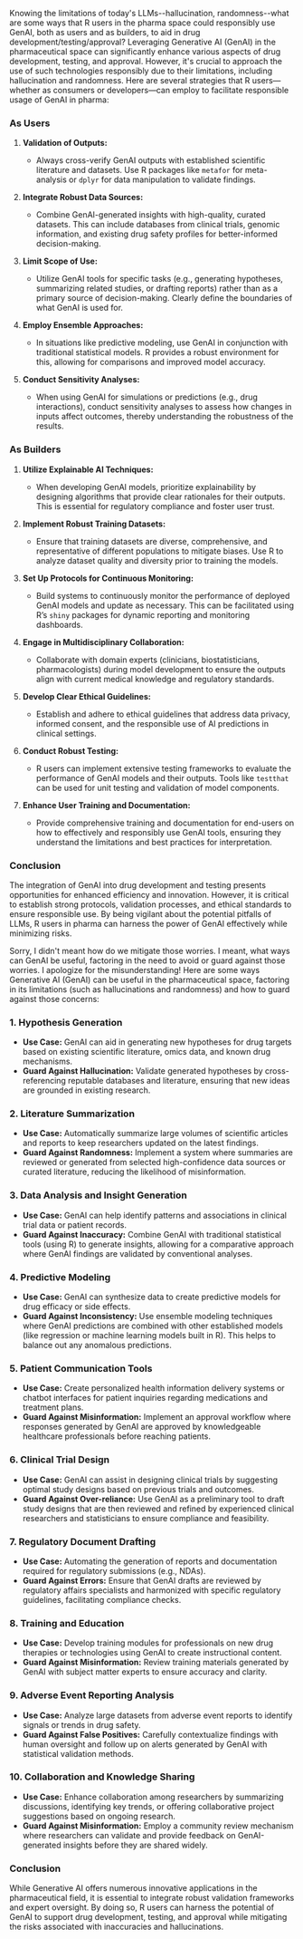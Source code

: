 > 
Knowing the limitations of today's LLMs--hallucination, randomness--what are some ways that R users in the pharma space could responsibly use GenAI, both as users and as builders, to aid in drug development/testing/approval?
Leveraging Generative AI (GenAI) in the pharmaceutical space can significantly enhance various aspects of drug 
development, testing, and approval. However, it's crucial to approach the use of such technologies responsibly due to 
their limitations, including hallucination and randomness. Here are several strategies that R users—whether as consumers 
or developers—can employ to facilitate responsible usage of GenAI in pharma:

### As Users

1. **Validation of Outputs:**
   - Always cross-verify GenAI outputs with established scientific literature and datasets. Use R packages like `metafor`
for meta-analysis or `dplyr` for data manipulation to validate findings.

2. **Integrate Robust Data Sources:**
   - Combine GenAI-generated insights with high-quality, curated datasets. This can include databases from clinical 
trials, genomic information, and existing drug safety profiles for better-informed decision-making.

3. **Limit Scope of Use:**
   - Utilize GenAI tools for specific tasks (e.g., generating hypotheses, summarizing related studies, or drafting 
reports) rather than as a primary source of decision-making. Clearly define the boundaries of what GenAI is used for.

4. **Employ Ensemble Approaches:**
   - In situations like predictive modeling, use GenAI in conjunction with traditional statistical models. R provides a 
robust environment for this, allowing for comparisons and improved model accuracy.

5. **Conduct Sensitivity Analyses:**
   - When using GenAI for simulations or predictions (e.g., drug interactions), conduct sensitivity analyses to assess 
how changes in inputs affect outcomes, thereby understanding the robustness of the results.

### As Builders

1. **Utilize Explainable AI Techniques:**
   - When developing GenAI models, prioritize explainability by designing algorithms that provide clear rationales for 
their outputs. This is essential for regulatory compliance and foster user trust.

2. **Implement Robust Training Datasets:**
   - Ensure that training datasets are diverse, comprehensive, and representative of different populations to mitigate 
biases. Use R to analyze dataset quality and diversity prior to training the models.

3. **Set Up Protocols for Continuous Monitoring:**
   - Build systems to continuously monitor the performance of deployed GenAI models and update as necessary. This can be 
facilitated using R’s `shiny` packages for dynamic reporting and monitoring dashboards.

4. **Engage in Multidisciplinary Collaboration:**
   - Collaborate with domain experts (clinicians, biostatisticians, pharmacologists) during model development to ensure 
the outputs align with current medical knowledge and regulatory standards.

5. **Develop Clear Ethical Guidelines:**
   - Establish and adhere to ethical guidelines that address data privacy, informed consent, and the responsible use of 
AI predictions in clinical settings.

6. **Conduct Robust Testing:**
   - R users can implement extensive testing frameworks to evaluate the performance of GenAI models and their outputs. 
Tools like `testthat` can be used for unit testing and validation of model components.

7. **Enhance User Training and Documentation:**
   - Provide comprehensive training and documentation for end-users on how to effectively and responsibly use GenAI 
tools, ensuring they understand the limitations and best practices for interpretation.

### Conclusion
The integration of GenAI into drug development and testing presents opportunities for enhanced efficiency and innovation.
However, it is critical to establish strong protocols, validation processes, and ethical standards to ensure responsible 
use. By being vigilant about the potential pitfalls of LLMs, R users in pharma can harness the power of GenAI effectively
while minimizing risks.

> 
Sorry, I didn't meant how do we mitigate those worries. I meant, what ways can GenAI be useful, factoring in the need to avoid or guard against those worries.
I apologize for the misunderstanding! Here are some ways Generative AI (GenAI) can be useful in the pharmaceutical space,
factoring in its limitations (such as hallucinations and randomness) and how to guard against those concerns:

### 1. **Hypothesis Generation**
   - **Use Case:** GenAI can aid in generating new hypotheses for drug targets based on existing scientific literature, 
omics data, and known drug mechanisms.
   - **Guard Against Hallucination:** Validate generated hypotheses by cross-referencing reputable databases and 
literature, ensuring that new ideas are grounded in existing research.

### 2. **Literature Summarization**
   - **Use Case:** Automatically summarize large volumes of scientific articles and reports to keep researchers updated 
on the latest findings.
   - **Guard Against Randomness:** Implement a system where summaries are reviewed or generated from selected 
high-confidence data sources or curated literature, reducing the likelihood of misinformation.

### 3. **Data Analysis and Insight Generation**
   - **Use Case:** GenAI can help identify patterns and associations in clinical trial data or patient records.
   - **Guard Against Inaccuracy:** Combine GenAI with traditional statistical tools (using R) to generate insights, 
allowing for a comparative approach where GenAI findings are validated by conventional analyses.

### 4. **Predictive Modeling**
   - **Use Case:** GenAI can synthesize data to create predictive models for drug efficacy or side effects.
   - **Guard Against Inconsistency:** Use ensemble modeling techniques where GenAI predictions are combined with other 
established models (like regression or machine learning models built in R). This helps to balance out any anomalous 
predictions.

### 5. **Patient Communication Tools**
   - **Use Case:** Create personalized health information delivery systems or chatbot interfaces for patient inquiries 
regarding medications and treatment plans.
   - **Guard Against Misinformation:** Implement an approval workflow where responses generated by GenAI are approved by 
knowledgeable healthcare professionals before reaching patients.

### 6. **Clinical Trial Design**
   - **Use Case:** GenAI can assist in designing clinical trials by suggesting optimal study designs based on previous 
trials and outcomes.
   - **Guard Against Over-reliance:** Use GenAI as a preliminary tool to draft study designs that are then reviewed and 
refined by experienced clinical researchers and statisticians to ensure compliance and feasibility.

### 7. **Regulatory Document Drafting**
   - **Use Case:** Automating the generation of reports and documentation required for regulatory submissions (e.g., 
NDAs).
   - **Guard Against Errors:** Ensure that GenAI drafts are reviewed by regulatory affairs specialists and harmonized 
with specific regulatory guidelines, facilitating compliance checks.

### 8. **Training and Education**
   - **Use Case:** Develop training modules for professionals on new drug therapies or technologies using GenAI to create
instructional content.
   - **Guard Against Misinformation:** Review training materials generated by GenAI with subject matter experts to ensure
accuracy and clarity.

### 9. **Adverse Event Reporting Analysis**
   - **Use Case:** Analyze large datasets from adverse event reports to identify signals or trends in drug safety.
   - **Guard Against False Positives:** Carefully contextualize findings with human oversight and follow up on alerts 
generated by GenAI with statistical validation methods.

### 10. **Collaboration and Knowledge Sharing**
   - **Use Case:** Enhance collaboration among researchers by summarizing discussions, identifying key trends, or 
offering collaborative project suggestions based on ongoing research.
   - **Guard Against Misinformation:** Employ a community review mechanism where researchers can validate and provide 
feedback on GenAI-generated insights before they are shared widely.

### Conclusion
While Generative AI offers numerous innovative applications in the pharmaceutical field, it is essential to integrate 
robust validation frameworks and expert oversight. By doing so, R users can harness the potential of GenAI to support 
drug development, testing, and approval while mitigating the risks associated with inaccuracies and hallucinations.
